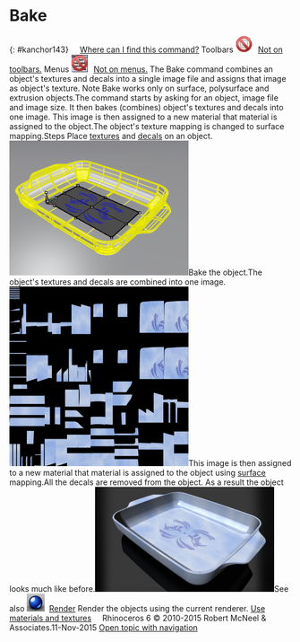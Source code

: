 ---
---


# Bake
{: #kanchor143}
 [![images/transparent.gif](images/transparent.gif)Where can I find this command?](javascript:void(0);) Toolbars
![images/-no-toolbar-button.png](images/-no-toolbar-button.png) [Not on toolbars.](toolbarwhattodo.html) 
Menus
![images/-no-menu-item.png](images/-no-menu-item.png) [Not on menus.](menuwhattodo.html) 
The Bake command combines an object's textures and decals into a single image file and assigns that image as object's texture.
Note
Bake works only on surface, polysurface and extrusion objects.The command starts by asking for an object, image file and image size. It then bakes (combines) object's textures and decals into one image. This image is then assigned to a new material that material is assigned to the object.The object's texture mapping is changed to surface mapping.Steps
Place [textures](texturemapping.html) and [decals](decal.html) on an object.![images/bake-001.png](images/bake-001.png)Bake the object.The object's textures and decals are combined into one image.![images/baker.png](images/baker.png)This image is then assigned to a new material that material is assigned to the object using [surface](texturemapping.html#surface-mapping) mapping.All the decals are removed from the object. As a result the object looks much like before.![images/bakerscreencap.png](images/bakerscreencap.png)See also
![images/render.png](images/render.png) [Render](render.html) 
Render the objects using the current renderer.
 [Use materials and textures](sak-materialsandtextures.html) 
&#160;
&#160;
Rhinoceros 6 © 2010-2015 Robert McNeel &amp; Associates.11-Nov-2015
 [Open topic with navigation](bake.html) 

